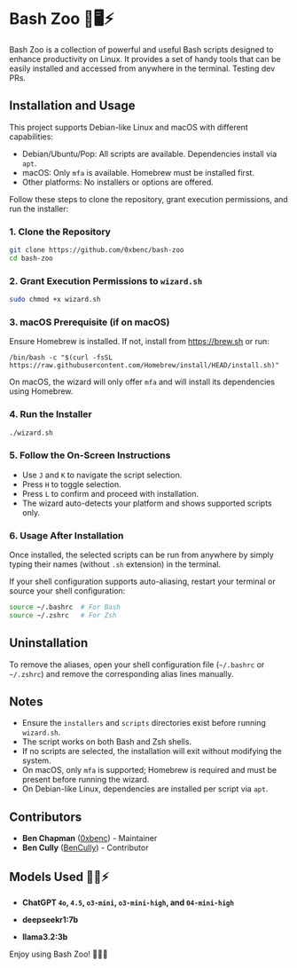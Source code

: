 # Bash Zoo 🐧🖥️⚡

Bash Zoo is a collection of powerful and useful Bash scripts designed to enhance productivity on Linux. It provides a set of handy tools that can be easily installed and accessed from anywhere in the terminal. Testing dev PRs.

## Installation and Usage

This project supports Debian-like Linux and macOS with different capabilities:

- Debian/Ubuntu/Pop: All scripts are available. Dependencies install via `apt`.
- macOS: Only `mfa` is available. Homebrew must be installed first.
- Other platforms: No installers or options are offered.

Follow these steps to clone the repository, grant execution permissions, and run the installer:

### 1. Clone the Repository

```bash
git clone https://github.com/0xbenc/bash-zoo
cd bash-zoo
```

### 2. Grant Execution Permissions to `wizard.sh`&#x20;

```bash
sudo chmod +x wizard.sh
```

### 3. macOS Prerequisite (if on macOS)

Ensure Homebrew is installed. If not, install from https://brew.sh or run:

```
/bin/bash -c "$(curl -fsSL https://raw.githubusercontent.com/Homebrew/install/HEAD/install.sh)"
```

On macOS, the wizard will only offer `mfa` and will install its dependencies using Homebrew.

### 4. Run the Installer

```bash
./wizard.sh
```

### 5. Follow the On-Screen Instructions

- Use `J` and `K` to navigate the script selection.
- Press `H` to toggle selection.
- Press `L` to confirm and proceed with installation.
 - The wizard auto-detects your platform and shows supported scripts only.

### 6. Usage After Installation

Once installed, the selected scripts can be run from anywhere by simply typing their names (without `.sh` extension) in the terminal.

If your shell configuration supports auto-aliasing, restart your terminal or source your shell configuration:

```bash
source ~/.bashrc  # For Bash
source ~/.zshrc   # For Zsh
```

## Uninstallation

To remove the aliases, open your shell configuration file (`~/.bashrc` or `~/.zshrc`) and remove the corresponding alias lines manually.

## Notes

- Ensure the `installers` and `scripts` directories exist before running `wizard.sh`.
- The script works on both Bash and Zsh shells.
- If no scripts are selected, the installation will exit without modifying the system.
- On macOS, only `mfa` is supported; Homebrew is required and must be present before running the wizard.
- On Debian-like Linux, dependencies are installed per script via `apt`.

## Contributors

- **Ben Chapman** ([0xbenc](https://github.com/0xbenc)) - Maintainer
- **Ben Cully** ([BenCully](https://github.com/BenCully)) - Contributor

## Models Used 🤖🧠⚡

- **ChatGPT `4o`, `4.5`, `o3-mini`, `o3-mini-high`, and `04-mini-high`**

- **deepseekr1:7b**

- **llama3.2:3b**

Enjoy using Bash Zoo! 🐧🎉🔥
